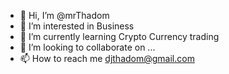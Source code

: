 - 👋 Hi, I’m @mrThadom
- 👀 I’m interested in Business
- 🌱 I’m currently learning Crypto Currency trading
- 💞️ I’m looking to collaborate on ...
- 📫 How to reach me djthadom@gmail.com

<!---
mrThadom/mrThadom is a ✨ special ✨ repository because its `README.md` (this file) appears on your GitHub profile.
You can click the Preview link to take a look at your changes.
--->
